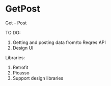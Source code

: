# GetPost

Get - Post

TO DO:

1. Getting and posting data from/to Reqres API
2. Design UI

Libraries:

1. Retrofit
2. Picasso
3. Support design libraries
